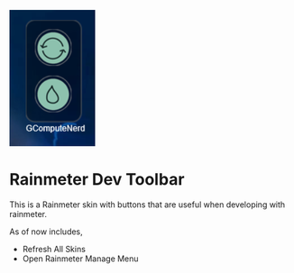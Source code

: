 ![Toolbar Screenshot](@Resources/Images/Screenshot.png)
# Rainmeter Dev Toolbar
This is a Rainmeter skin with buttons that are useful when developing with rainmeter.

As of now includes,
- Refresh All Skins
- Open Rainmeter Manage Menu